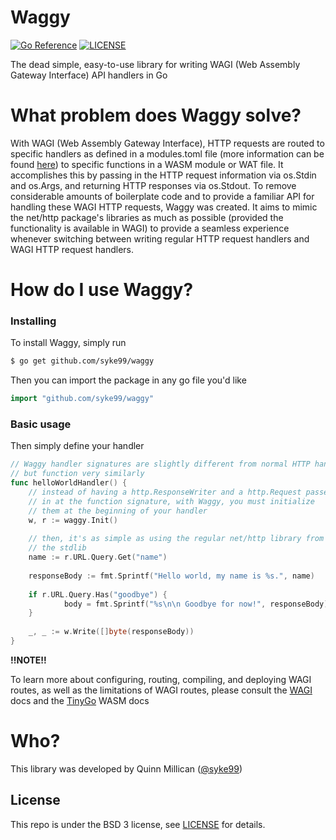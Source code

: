 # Waggy
[![Go Reference](https://pkg.go.dev/badge/github.com/syke99/waggy.svg)](https://pkg.go.dev/github.com/syke99/waggy)
[![LICENSE](https://img.shields.io/github/license/syke99/waggy)](https://pkg.go.dev/github.com/syke99/waggy/blob/master/LICENSE)

The dead simple, easy-to-use library for writing WAGI (Web Assembly Gateway Interface) API handlers in Go

What problem does Waggy solve?
=====
With WAGI (Web Assembly Gateway Interface), HTTP requests are routed to specific handlers as defined in a modules.toml file
(more information can be found [here](https://github.com/deislabs/wagi)) to specific functions in a WASM module or WAT file.
It accomplishes this by passing in the HTTP request information via os.Stdin and os.Args, and returning HTTP responses via
os.Stdout. To remove considerable amounts of boilerplate code and to provide a familiar API for handling these WAGI HTTP
requests, Waggy was created. It aims to mimic the net/http package's libraries as much as possible (provided the functionality
is available in WAGI) to provide a seamless experience whenever switching between writing regular HTTP request handlers and
WAGI HTTP request handlers.

How do I use Waggy?
====

### Installing
To install Waggy, simply run

```bash
$ go get github.com/syke99/waggy
```

Then you can import the package in any go file you'd like

```go
import "github.com/syke99/waggy"
```

### Basic usage

Then simply define your handler

```go
// Waggy handler signatures are slightly different from normal HTTP handlers,
// but function very similarly
func helloWorldHandler() {
	// instead of having a http.ResponseWriter and a http.Request passed
	// in at the function signature, with Waggy, you must initialize
	// them at the beginning of your handler
	w, r := waggy.Init()
	
	// then, it's as simple as using the regular net/http library from
	// the stdlib
	name := r.URL.Query.Get("name")
	
	responseBody := fmt.Sprintf("Hello world, my name is %s.", name)
	
	if r.URL.Query.Has("goodbye") {
            body = fmt.Sprintf("%s\n\n Goodbye for now!", responseBody)
	}
	
	_, _ := w.Write([]byte(responseBody))
}
```

**!!NOTE!!**

To learn more about configuring, routing, compiling, and deploying WAGI routes, as well as
the limitations of WAGI routes, please consult the [WAGI](https://github.com/deislabs/wagi/tree/main/docs) docs 
and the [TinyGo](https://tinygo.org/docs/guides/webassembly/) WASM docs

Who?
====

This library was developed by Quinn Millican ([@syke99](https://github.com/syke99))


## License

This repo is under the BSD 3 license, see [LICENSE](LICENSE) for details.
